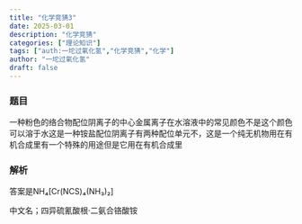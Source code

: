 ```yaml
---
title: "化学竞猜3"
date: 2025-03-01
description: "化学竞猜"
categories: ["理论知识"]
tags: ["auth:一坨过氧化氢","化学竞猜","化学"]
author: "一坨过氧化氢"
draft: false
---
```


### 题目

一种粉色的络合物配位阴离子的中心金属离子在水溶液中的常见颜色不是这个颜色可以溶于水这是一种铵盐配位阴离子有两种配位单元不，这是一个纯无机物用在有机合成里有一个特殊的用途但是它用在有机合成里

### 解析

答案是NH₄[Cr(NCS)₄(NH₃)₂]

中文名；四异硫氰酸根·二氨合铬酸铵

<!--


支持 Markdown 格式，语法请参考：https://markdown.com.cn/basic-syntax/

注意：每段间应该空一行，例如

✅正确示例：

## 标题

第一行

第二行

❌错误示例：

## 标题
第一行
第二行
-->